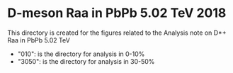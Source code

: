 # D-meson Raa in PbPb 5.02 TeV 2018
This directory is created for the figures related to the Analysis note on D*+ Raa in PbPb 5.02 TeV
- "010": is the directory for analysis in 0-10%
- "3050": is the directory for analysis in 30-50% 